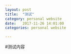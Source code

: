 ```yaml
---
layout: post
title:  "测试"
category: personal website
date:   2017-11-26 14:01:00
categories: personal website

---
```


#测试内容